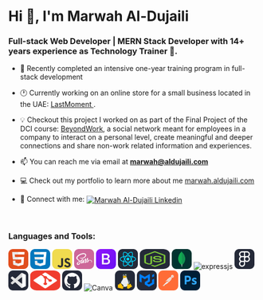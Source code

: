 <h1>Hi 👋, I'm Marwah Al-Dujaili</h1>
<h3>Full-stack Web Developer | MERN Stack Developer with 14+ years experience as Technology Trainer 🌟.</h3>

- 🌱 Recently completed an intensive one-year training program in full-stack development

-  🕐 Currently working on an online store for a small business located in the UAE: <a href="https://github.com/Marwahaldujaili/lastmoment-website"> LastMoment </a>.

- 💡 Checkout this project I worked on as part of the Final Project of the DCI course: <a href="https://github.com/Marwahaldujaili/beyondwork">BeyondWork</a>, a social network meant for employees in a company to interact on a personal level, create meaningful and deeper connections and share non-work related information and experiences.

- 📫 You can reach me via email at **marwah@aldujaili.com**

- 💻 Check out my portfolio to learn more about me <a href="http://marwah.aldujaili.com/" target="_blank">marwah.aldujaili.com</a>

- 🎯 Connect with me: <a href="https://www.linkedin.com/in/marwahaldujaili/" target="_blank" rel="noreferrer"><img align="center"
      src="https://www.vectorlogo.zone/logos/linkedin/linkedin-ar21.png"
      alt="Marwah Al-Dujaili Linkedin" width="60" /></a>

<br>

<h3 align="left">Languages and Tools:</h3>

<p align="left"><a href="https://www.w3.org/html/" target="_blank" rel="noreferrer" style="text-decoration: none;"><img
          src="https://github.com/tandpfun/skill-icons/raw/main/icons/HTML.svg"
          alt="html5"
          width="40"
          height="40"
          margin="5px"
        /></a> <a href="https://www.w3schools.com/css/" target="_blank" rel="noreferrer" style="text-decoration: none;"><img
          src="https://github.com/tandpfun/skill-icons/raw/main/icons/CSS.svg"
          alt="css3"
          width="40"
          height="40"
          margin="5px"
        /></a> <a
        href="https://developer.mozilla.org/en-US/docs/Web/JavaScript"
        target="_blank"
        rel="noreferrer"
        style="text-decoration: none;"
      ><img
          src="https://github.com/tandpfun/skill-icons/raw/main/icons/JavaScript.svg"
          alt="javascript"
          width="40"
          height="40"
          margin="5px"
        /></a> <a href="https://sass-lang.com" target="_blank" rel="noreferrer" style="text-decoration: none;"><img
          src="https://github.com/tandpfun/skill-icons/raw/main/icons/Sass.svg"
          alt="sass"
          width="40"
          height="40"
          margin="5px"
        /></a> <a href="https://getbootstrap.com" target="_blank" rel="noreferrer" style="text-decoration: none;"><img
          src="https://github.com/tandpfun/skill-icons/raw/main/icons/Bootstrap.svg"
          alt="bootstrap"
          width="40"
          height="40"
          margin="5px"
        /></a> <a href="https://reactjs.org/" target="_blank" rel="noreferrer" style="text-decoration: none;"><img
          src="https://github.com/tandpfun/skill-icons/raw/main/icons/React-Dark.svg"
          alt="react"
          width="40"
          height="40"
          margin="5px"
        /></a> <a href="https://nodejs.org" target="_blank" rel="noreferrer" style="text-decoration: none;"><img
          src="https://github.com/tandpfun/skill-icons/raw/main/icons/NodeJS-Dark.svg"
          alt="nodejs"
          width="60"
          height="40"
          margin="15px"
        /></a> <a href="https://www.mongodb.com/" target="_blank" rel="noreferrer" style="text-decoration: none;"><img
          src="https://github.com/tandpfun/skill-icons/raw/main/icons/MongoDB.svg"
          alt="mongodb"
          width="40"
          height="40"
          margin="15px"
        /></a> <a href="https://expressjs.com/" target="_blank" rel="noreferrer" style="text-decoration: none;"><img
          src="https://www.svgrepo.com/show/330398/express.svg"
          alt="expressjs"
          width="40"
          height="40"
          margin="15px"
        /></a> <a href="https://www.figma.com/" target="_blank" rel="noreferrer" style="text-decoration: none;"><img
          src="https://github.com/tandpfun/skill-icons/raw/main/icons/Figma-Dark.svg"
          alt="figma"
          width="40"
          height="40"
          margin="5px"
        /></a> <a href="https://code.visualstudio.com/" target="_blank" rel="noreferrer" style="text-decoration: none;"><img
          src="https://github.com/tandpfun/skill-icons/raw/main/icons/VSCode-Dark.svg"
          alt="VScode"
          width="40"
          height="40"
          margin="5px"
        /></a> <a href="https://git-scm.com/" target="_blank" rel="noreferrer" style="text-decoration: none;"><img
          src="https://github.com/tandpfun/skill-icons/raw/main/icons/Git.svg"
          alt="Git"
          width="60"
          height="40"
          margin="5px"
        /></a> <a href="https://github.com/" target="_blank" rel="noreferrer" style="text-decoration: none;"><img
          src="https://github.com/tandpfun/skill-icons/raw/main/icons/Github-Dark.svg"
          alt="Github"
          width="40"
          height="40"
          margin="5px"
        /></a> <a href="https://www.canva.com/" target="_blank" rel="noreferrer" style="text-decoration: none;"><img
          src="https://upload.wikimedia.org/wikipedia/commons/thumb/0/08/Canva_icon_2021.svg/2048px-Canva_icon_2021.svg.png"
          alt="Canva"
          width="40"
          height="40"
          margin="5px"
        /></a> <a href="https://www.linux.org/" target="_blank" rel="noreferrer" style="text-decoration: none;"><img
          src="https://github.com/tandpfun/skill-icons/raw/main/icons/Linux-Dark.svg"
          alt="Linux"
          width="40"
          height="40"
          margin="5px"
        /></a> <a href="https://mui.com/" target="_blank" rel="noreferrer" style="text-decoration: none;"><img
          src="https://github.com/tandpfun/skill-icons/raw/main/icons/MaterialUI-Dark.svg"
          alt="MateralUI"
          width="40"
          height="40"
          margin="5px"
        /></a> <a href="https://www.postman.com/" target="_blank" rel="noreferrer" style="text-decoration: none;"><img
          src="https://github.com/tandpfun/skill-icons/raw/main/icons/Postman.svg"
          alt="Postman"
          width="40"
          height="40"
          margin="5px"
        /></a> <a href="https://www.photoshop.com/en" target="_blank" rel="noreferrer" style="text-decoration: none;"><img
          src="https://github.com/tandpfun/skill-icons/raw/main/icons/Photoshop.svg"
          alt="photoshop"
          width="40"
          height="40"
          margin="5px"
        /></a></p>
